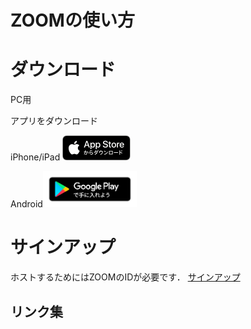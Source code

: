 # ZOOMの使い方

# ダウンロード

PC用

アプリをダウンロード

iPhone/iPad
[![iOS](Download_apple.png)](https://apps.apple.com/jp/app/zoom-cloud-meetings/id546505307)

Android[<img src="google-play-badge.png" width=150 alt="Android">](https://play.google.com/store/apps/details?id=us.zoom.videomeetings)

# サインアップ
ホストするためにはZOOMのIDが必要です．
[サインアップ](https://www.zoom.us/signup)

## リンク集
